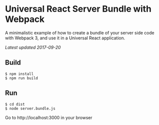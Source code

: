# Universal React Server Bundle with Webpack
A minimalistic example of how to create a bundle of your server side code with Webpack 3, and use it in a Universal React application.

*Latest updated 2017-09-20*


## Build

```
$ npm install
$ npm run build
```

## Run

```
$ cd dist
$ node server.bundle.js
```

Go to http://localhost:3000 in your browser
